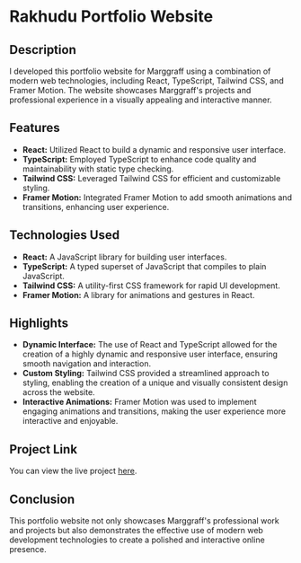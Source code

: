 # Rakhudu Portfolio Website

## Description

I developed this portfolio website for Marggraff using a combination of modern web technologies, including React, TypeScript, Tailwind CSS, and Framer Motion. The website showcases Marggraff's projects and professional experience in a visually appealing and interactive manner.

## Features

- **React:** Utilized React to build a dynamic and responsive user interface.
- **TypeScript:** Employed TypeScript to enhance code quality and maintainability with static type checking.
- **Tailwind CSS:** Leveraged Tailwind CSS for efficient and customizable styling.
- **Framer Motion:** Integrated Framer Motion to add smooth animations and transitions, enhancing user experience.

## Technologies Used

- **React:** A JavaScript library for building user interfaces.
- **TypeScript:** A typed superset of JavaScript that compiles to plain JavaScript.
- **Tailwind CSS:** A utility-first CSS framework for rapid UI development.
- **Framer Motion:** A library for animations and gestures in React.

## Highlights

- **Dynamic Interface:** The use of React and TypeScript allowed for the creation of a highly dynamic and responsive user interface, ensuring smooth navigation and interaction.
- **Custom Styling:** Tailwind CSS provided a streamlined approach to styling, enabling the creation of a unique and visually consistent design across the website.
- **Interactive Animations:** Framer Motion was used to implement engaging animations and transitions, making the user experience more interactive and enjoyable.

## Project Link

You can view the live project [here](https://marggraff.vercel.app/).

## Conclusion

This portfolio website not only showcases Marggraff's professional work and projects but also demonstrates the effective use of modern web development technologies to create a polished and interactive online presence.
